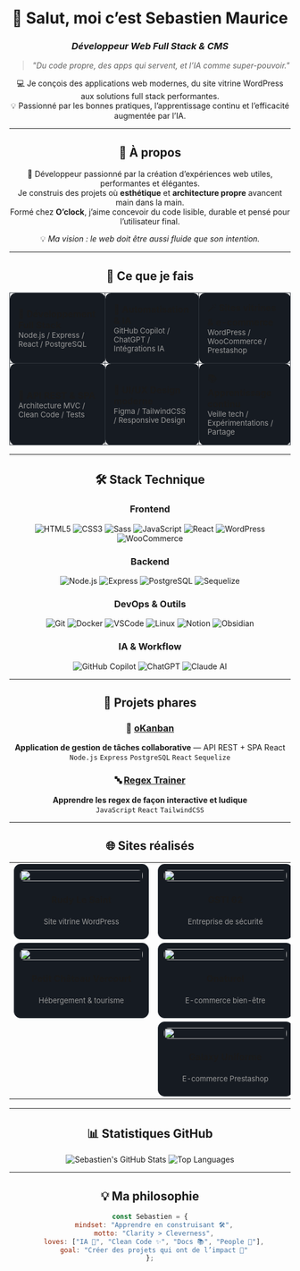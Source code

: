 <!-- 💻 Profil GitHub Pro - Sebastien Maurice -->
<div align="center">

# 👋 Salut, moi c’est **Sebastien Maurice**
### *Développeur Web Full Stack & CMS*

> *"Du code propre, des apps qui servent, et l’IA comme super-pouvoir."*

💻 Je conçois des applications web modernes, du site vitrine WordPress aux solutions full stack performantes.  
💡 Passionné par les bonnes pratiques, l’apprentissage continu et l’efficacité augmentée par l’IA.

---

## 💫 À propos

👋 Développeur passionné par la création d’expériences web utiles, performantes et élégantes.  
Je construis des projets où **esthétique** et **architecture propre** avancent main dans la main.  
Formé chez **O’clock**, j’aime concevoir du code lisible, durable et pensé pour l’utilisateur final.

💡 *Ma vision : le web doit être aussi fluide que son intention.*

---

<div align="center">

## 💼 Ce que je fais

<table>
  <tr>
    <td style="border:1px solid #30363d; border-radius:10px; padding:15px; background:#161b22; width:220px;">
      🚀 <b>Développement Full Stack</b><br>
      <small style="color:#999;">Node.js / Express / React / PostgreSQL</small>
    </td>
    <td style="border:1px solid #30363d; border-radius:10px; padding:15px; background:#161b22; width:220px;">
      🧠 <b>Automatisation & IA</b><br>
      <small style="color:#999;">GitHub Copilot / ChatGPT / Intégrations IA</small>
    </td>
    <td style="border:1px solid #30363d; border-radius:10px; padding:15px; background:#161b22; width:220px;">
      🪄 <b>Sites vitrines & e-commerce</b><br>
      <small style="color:#999;">WordPress / WooCommerce / Prestashop</small>
    </td>
  </tr>
  <tr>
    <td style="border:1px solid #30363d; border-radius:10px; padding:15px; background:#161b22; width:220px;">
      🧱 <b>API REST & SPA</b><br>
      <small style="color:#999;">Architecture MVC / Clean Code / Tests</small>
    </td>
    <td style="border:1px solid #30363d; border-radius:10px; padding:15px; background:#161b22; width:220px;">
      🎨 <b>UI/UX Design moderne</b><br>
      <small style="color:#999;">Figma / TailwindCSS / Responsive Design</small>
    </td>
    <td style="border:1px solid #30363d; border-radius:10px; padding:15px; background:#161b22; width:220px;">
      📚 <b>Apprentissage continu</b><br>
      <small style="color:#999;">Veille tech / Expérimentations / Partage</small>
    </td>
  </tr>
</table>

</div>

---

## 🛠️ Stack Technique

### Frontend  
![HTML5](https://img.shields.io/badge/-HTML5-E34F26?logo=html5&logoColor=white)
![CSS3](https://img.shields.io/badge/-CSS3-1572B6?logo=css3&logoColor=white)
![Sass](https://img.shields.io/badge/-Sass-CC6699?logo=sass&logoColor=white)
![JavaScript](https://img.shields.io/badge/-JavaScript-F7DF1E?logo=javascript&logoColor=black)
![React](https://img.shields.io/badge/-React-61DAFB?logo=react&logoColor=black)
![WordPress](https://img.shields.io/badge/-WordPress-21759B?logo=wordpress&logoColor=white)
![WooCommerce](https://img.shields.io/badge/-WooCommerce-96588A?logo=woocommerce&logoColor=white)

### Backend  
![Node.js](https://img.shields.io/badge/-Node.js-339933?logo=node.js&logoColor=white)
![Express](https://img.shields.io/badge/-Express-000000?logo=express&logoColor=white)
![PostgreSQL](https://img.shields.io/badge/-PostgreSQL-4169E1?logo=postgresql&logoColor=white)
![Sequelize](https://img.shields.io/badge/-Sequelize-52B0E7?logo=sequelize&logoColor=white)

### DevOps & Outils  
![Git](https://img.shields.io/badge/-Git-F05032?logo=git&logoColor=white)
![Docker](https://img.shields.io/badge/-Docker-2496ED?logo=docker&logoColor=white)
![VSCode](https://img.shields.io/badge/-VSCode-007ACC?logo=visualstudiocode&logoColor=white)
![Linux](https://img.shields.io/badge/-Linux-FCC624?logo=linux&logoColor=black)
![Notion](https://img.shields.io/badge/-Notion-000000?logo=notion&logoColor=white)
![Obsidian](https://img.shields.io/badge/-Obsidian-483699?logo=obsidian&logoColor=white)

### IA & Workflow  
![GitHub Copilot](https://img.shields.io/badge/-GitHub%20Copilot-000000?logo=githubcopilot&logoColor=white)
![ChatGPT](https://img.shields.io/badge/-ChatGPT-74aa9c?logo=openai&logoColor=white)
![Claude AI](https://img.shields.io/badge/-Claude%20AI-ff6f61?logo=anthropic&logoColor=white)

---

## 🚀 Projets phares

### 🎯 [oKanban](https://github.com/sebastienmaurice/okanban)
**Application de gestion de tâches collaborative** — API REST + SPA React  
`Node.js` `Express` `PostgreSQL` `React` `Sequelize`

### 🔤 [Regex Trainer](https://github.com/sebastienmaurice/regex-trainer)
**Apprendre les regex de façon interactive et ludique**  
`JavaScript` `React` `TailwindCSS`

---

## 🌐 Sites réalisés

<div align="center">

<table>
  <tr>
    <td>
      <div style="border:1px solid #30363d; border-radius:12px; padding:10px; width:220px; text-align:center; background:#161b22;">
        <a href="https://rudylesaint-magnetiseur.com" target="_blank">
          <img src="./assets/rudylesaint.png" width="100%" style="border-radius:8px;">
        </a>
        <h4>Rudy Le Saint</h4>
        <p style="font-size:13px; color:#999;">Site vitrine WordPress</p>
      </div>
    </td>
    <td>
      <div style="border:1px solid #30363d; border-radius:12px; padding:10px; width:220px; text-align:center; background:#161b22;">
        <a href="https://gsti62.com/" target="_blank">
          <img src="./assets/gsti62.png" width="100%" style="border-radius:8px;">
        </a>
        <h4>GSTI 62</h4>
        <p style="font-size:13px; color:#999;">Entreprise de sécurité</p>
      </div>
    </td>
    <td>
      <div style="border:1px solid #30363d; border-radius:12px; padding:10px; width:220px; text-align:center; background:#161b22;">
        <a href="https://www.palimpseste-urbain.com/" target="_blank">
          <img src="./assets/palimpseste.png" width="100%" style="border-radius:8px;">
        </a>
        <h4>Palimpseste Urbain</h4>
        <p style="font-size:13px; color:#999;">Architecte & urbanisme</p>
      </div>
    </td>
  </tr>

  <tr>
    <td>
      <div style="border:1px solid #30363d; border-radius:12px; padding:10px; width:220px; text-align:center; background:#161b22;">
        <a href="https://www.petitchateauvercourt.com/" target="_blank">
          <img src="./assets/petitchateau.png" width="100%" style="border-radius:8px;">
        </a>
        <h4>Petit Château Vercourt</h4>
        <p style="font-size:13px; color:#999;">Hébergement & tourisme</p>
      </div>
    </td>
    <td>
      <div style="border:1px solid #30363d; border-radius:12px; padding:10px; width:220px; text-align:center; background:#161b22;">
        <a href="https://onaturel.eu/" target="_blank">
          <img src="./assets/onaturel.png" width="100%" style="border-radius:8px;">
        </a>
        <h4>Onaturel</h4>
        <p style="font-size:13px; color:#999;">E-commerce bien-être</p>
      </div>
    </td>
    <td>
      <div style="border:1px solid #30363d; border-radius:12px; padding:10px; width:220px; text-align:center; background:#161b22;">
        <a href="https://alternativ-uniforme.fr/" target="_blank">
          <img src="./assets/alternativ.png" width="100%" style="border-radius:8px;">
        </a>
        <h4>Alternativ Uniforme</h4>
        <p style="font-size:13px; color:#999;">Boutique textile pro</p>
      </div>
    </td>
  </tr>

  <tr>
    <td colspan="3" align="center">
      <div style="border:1px solid #30363d; border-radius:12px; padding:10px; width:220px; margin:auto; text-align:center; background:#161b22;">
        <a href="https://www.galaxy-uniforme.com/" target="_blank">
          <img src="./assets/galaxy.png" width="100%" style="border-radius:8px;">
        </a>
        <h4>Galaxy Uniforme</h4>
        <p style="font-size:13px; color:#999;">E-commerce Prestashop</p>
      </div>
    </td>
  </tr>
</table>

</div>

---

## 📊 Statistiques GitHub

![Sebastien's GitHub Stats](https://github-readme-stats.vercel.app/api?username=sebastienmaurice&show_icons=true&theme=tokyonight&hide_border=true)
![Top Languages](https://github-readme-stats.vercel.app/api/top-langs/?username=sebastienmaurice&layout=compact&theme=tokyonight&hide_border=true)

---

<div align="center">

## 💡 Ma philosophie

```js
const Sebastien = {
  mindset: "Apprendre en construisant 🛠️",
  motto: "Clarity > Cleverness",
  loves: ["IA 🤖", "Clean Code ✨", "Docs 📚", "People 🤝"],
  goal: "Créer des projets qui ont de l’impact 🚀"
};
